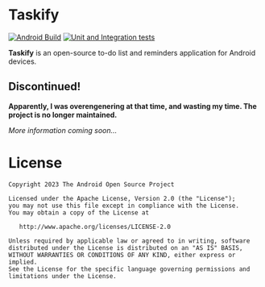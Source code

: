 # Taskify

[![Android Build](https://github.com/usdaves/Taskify/actions/workflows/build.yaml/badge.svg?branch=main)](https://github.com/usdaves/Taskify/actions/workflows/build.yaml)
[![Unit and Integration tests](https://github.com/usdaves/Taskify/actions/workflows/tests.yml/badge.svg?branch=main)](https://github.com/usdaves/Taskify/actions/workflows/tests.yml)

**Taskify** is an open-source to-do list and reminders application for Android devices.

## Discontinued! 
**Apparently, I was overengenering at that time, and wasting my time. The project is no longer maintained.**

*More information coming soon…*

# License

```textmate
Copyright 2023 The Android Open Source Project

Licensed under the Apache License, Version 2.0 (the "License");
you may not use this file except in compliance with the License.
You may obtain a copy of the License at

   http://www.apache.org/licenses/LICENSE-2.0

Unless required by applicable law or agreed to in writing, software
distributed under the License is distributed on an "AS IS" BASIS,
WITHOUT WARRANTIES OR CONDITIONS OF ANY KIND, either express or implied.
See the License for the specific language governing permissions and
limitations under the License.
```
